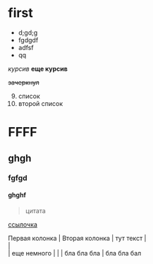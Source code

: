 # first


* d;gd;g
* fgdgdf
* adfsf
* qq

*курсив*
**еще курсив**

~~зачеркнул~~

9. список
1. второй список

# FFFF
## ghgh
### fgfgd
#### ghghf

<blockquote> цитата </blockquote>

[ссылочка](https://ru.wikipedia.org/wiki/Markdown)


Первая колонка | Вторая колонка
 |
тут текст   |  
 |      
   | еще немного
   | 
    |
     | 
бла бла бла | бла бла бал